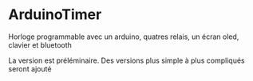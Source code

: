 # ArduinoTimer
Horloge programmable avec un arduino, quatres relais, un écran oled, clavier et bluetooth

La version est préléminaire.  Des versions plus simple à plus compliqués seront ajouté
